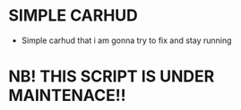 # SIMPLE CARHUD

 * Simple carhud that i am gonna try to fix and stay running
 
 
 
 
 
# NB! THIS SCRIPT IS UNDER MAINTENACE!!
